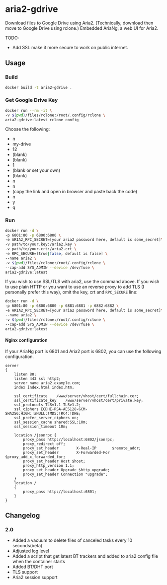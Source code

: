 # aria2-gdrive
Download files to Google Drive using Aria2. (Technically, download then move to Google Drive using rclone.) Embedded AriaNg, a web UI for Aria2.

TODO:
- Add SSL make it more secure to work on public internet.

## Usage
### Build
```bash
docker build -t aria2-gdrive .
```

### Get Google Drive Key
```bash
docker run --rm -it \
-v $(pwd)/files/rclone:/root/.config/rclone \
aria2-gdrive:latest rclone config
```
Choose the following:
- n
- my-drive
- 12
- (blank)
- (blank)
- 1
- (blank or set your own)
- (blank)
- n
- n
- (copy the link and open in browser and paste back the code)
- n
- y
- q

### Run
```bash
docker run -d \
-p 6801:80 -p 6800:6800 \
-e ARIA2_RPC_SECRET=[your aria2 password here, default is some_secret]\
-v path/to/your.key:/aria2.key \
-v path/to/your.crt:/aria2.crt \
-e RPC_SECURE=[true|false, default is false] \
--name aria2 \
-v $(pwd)/files/rclone:/root/.config/rclone \
--cap-add SYS_ADMIN --device /dev/fuse \
aria2-gdrive:latest
```
If you wish to use SSL/TLS with aria2, use the command above. If you wish to use plain HTTP or you want to use an reverse proxy to add TLS (I personally prefer this way), omit the key, crt and `RPC_SECURE` line:

```bash
docker run -d \
-p 6801:80 -p 6800:6800 -p 6881:6881 -p 6882:6882 \
-e ARIA2_RPC_SECRET=[your aria2 password here, default is some_secret]\
--name aria2 \
-v $(pwd)/files/rclone:/root/.config/rclone \
--cap-add SYS_ADMIN --device /dev/fuse \
aria2-gdrive:latest
```

#### Nginx configuration
If your AriaNg port is 6801 and Aria2 port is 6802, you can use the following configuration.
```
server
{
    listen 80;
    listen 443 ssl http2;
    server_name aria2.example.com;
    index index.html index.htm;
    
    ssl_certificate    /www/server/vhost/cert/fullchain.cer;
    ssl_certificate_key    /www/server/vhost/cert/private.key;
    ssl_protocols TLSv1.1 TLSv1.2;
    ssl_ciphers ECDHE-RSA-AES128-GCM-SHA256:HIGH:!aNULL:!MD5:!RC4:!DHE;
    ssl_prefer_server_ciphers on;
    ssl_session_cache shared:SSL:10m;
    ssl_session_timeout 10m;

    location /jsonrpc {
        proxy_pass http://localhost:6802/jsonrpc;
        proxy_redirect off;
        proxy_set_header        X-Real-IP       $remote_addr;
        proxy_set_header        X-Forwarded-For $proxy_add_x_forwarded_for;
        proxy_set_header Host $host;
        proxy_http_version 1.1;
        proxy_set_header Upgrade $http_upgrade;
        proxy_set_header Connection "upgrade";
    }
    location /
    {
        proxy_pass http://localhost:6801;
    }
}
```

## Changelog
### 2.0
- Added a vacuum to delete files of canceled tasks every 10 seconds(beta)
- Adjusted log level
- Added a script that get latest BT trackers and added to aria2 config file when the container starts
- Added BT/DHT port
- TLS support
- Aria2 session support